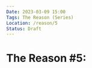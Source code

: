 ```yaml
---
Date: 2023-03-09 15:00
Tags: The Reason (Series)
Location: /reason/5
Status: Draft
---
```


# The Reason #5: